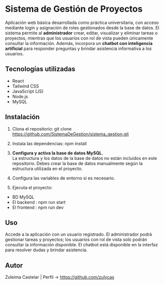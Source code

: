 # Sistema de Gestión de Proyectos

Aplicación web básica desarrollada como práctica universitaria, con acceso mediante login y asignación de roles gestionados desde la base de datos. El sistema permite al **administrador** crear, editar, visualizar y eliminar tareas o proyectos, mientras que los usuarios con rol de vista pueden únicamente consultar la información. Además, incorpora un **chatbot con inteligencia artificial** para responder preguntas y brindar asistencia informativa a los usuarios.

## Tecnologías utilizadas

- React
- Tailwind CSS
- JavaScript (JS)
- Node.js
- MySQL

## Instalación

1. Clona el repositorio:
git clone https://github.com/SistemaDeGestion/sistema_gestion.git

2. Instala las dependencias:
npm install

3. **Configura y activa la base de datos MySQL.**  
La estructura y los datos de la base de datos no están incluidos en este repositorio. Debes crear la base de datos manualmente según la estructura utilizada en el proyecto.

4. Configura las variables de entorno si es necesario.

5. Ejecuta el proyecto:
  - BD MySQL
  - El backend : npm run start
  - El frontend : npm run dev

## Uso

Accede a la aplicación con un usuario registrado. El administrador podrá gestionar tareas y proyectos; los usuarios con rol de vista solo podrán consultar la información disponible. El chatbot está disponible en la interfaz para resolver dudas y brindar asistencia.

## Autor

Zuleima Castelar | Perfil -> https://github.com/zulycas


